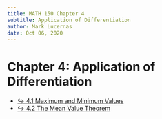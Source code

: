 ```yaml
---
title: MATH 150 Chapter 4
subtitle: Application of Differentiation
author: Mark Lucernas
date: Oct 06, 2020
---
```



# Chapter 4: Application of Differentiation

- [↪ 4.1 Maximum and Minimum Values](ch-4-1)
- [↪ 4.2 The Mean Value Theorem](ch-4-2)

